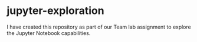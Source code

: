 # jupyter-exploration
I have created this repository as part of our Team lab assignment to explore the Jupyter Notebook capabilities.
